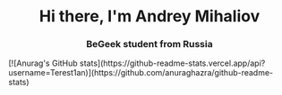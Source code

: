 <h1 align="center">Hi there, I'm Andrey Mihaliov</h1>
<h3 align="center">BeGeek student from Russia</h3>
[![Anurag's GitHub stats](https://github-readme-stats.vercel.app/api?username=Terest1an)](https://github.com/anuraghazra/github-readme-stats)



<!--
**Terest1an/Terest1an** is a ✨ _special_ ✨ repository because its `README.md` (this file) appears on your GitHub profile.

Here are some ideas to get you started:

- 🔭 I’m currently working on ...
- 🌱 I’m currently learning ...
- 👯 I’m looking to collaborate on ...
- 🤔 I’m looking for help with ...
- 💬 Ask me about ...
- 📫 How to reach me: ...
- 😄 Pronouns: ...
- ⚡ Fun fact: ...
-->
